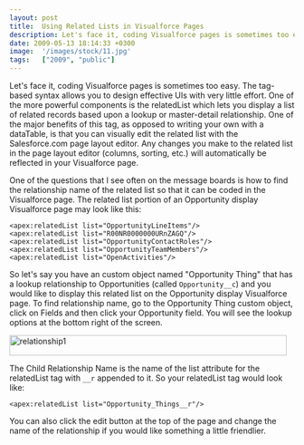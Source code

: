 ```yaml
---
layout: post
title:  Using Related Lists in Visualforce Pages
description: Let's face it, coding Visualforce pages is sometimes too easy. The tag-base...
date: 2009-05-13 18:14:33 +0300
image:  '/images/stock/11.jpg'
tags:   ["2009", "public"]
---
```

<p>Let's face it, coding Visualforce pages is sometimes too easy. The tag-based syntax allows you to design effective UIs with very little effort. One of the more powerful components is the relatedList which lets you display a list of related records based upon a lookup or master-detail relationship. One of the major benefits of this tag, as opposed to writing your own with a dataTable, is that you can visually edit the related list with the Salesforce.com page layout editor. Any changes you make to the related list in the page layout editor (columns, sorting, etc.) will automatically be reflected in your Visualforce page.</p>
<p>One of the questions that I see often on the message boards is how to find the relationship name of the related list so that it can be coded in the Visualforce page. The related list portion of an Opportunity display Visualforce page may look like this:</p>
<pre><code>&lt;apex:relatedList list=&quot;OpportunityLineItems&quot;/&gt;
&lt;apex:relatedList list=&quot;R00NR0000000URnZAGQ&quot;/&gt;
&lt;apex:relatedList list=&quot;OpportunityContactRoles&quot;/&gt;
&lt;apex:relatedList list=&quot;OpportunityTeamMembers&quot;/&gt;  
&lt;apex:relatedList list=&quot;OpenActivities&quot;/&gt;
</code></pre>
<p>So let's say you have an custom object named &quot;Opportunity Thing&quot; that has a lookup relationship to Opportunities (called <code>Opportunity__c</code>) and you would like to display this related list on the Opportunity display Visualforce page. To find relationship name, go to the Opportunity Thing custom object, click on Fields and then click your Opportunity field. You will see the lookup options at the bottom right of the screen.</p>
<p><a href="http://res.cloudinary.com/blog-jeffdouglas-com/image/upload/v1400399542/relationship1_rqdlbt.png"><img class="alignnone size-full wp-image-863" title="relationship1" src="http://res.cloudinary.com/blog-jeffdouglas-com/image/upload/v1400399542/relationship1_rqdlbt.png" alt="relationship1" width="490" height="36" /></a></p>
<p>The Child Relationship Name is the name of the list attribute for the relatedList tag with <code>__r</code> appended to it. So your relatedList tag would look like:</p>
<pre><code>&lt;apex:relatedList list=&quot;Opportunity_Things__r&quot;/&gt;
</code></pre>
<p>You can also click the edit button at the top of the page and change the name of the relationship if you would like something a little friendlier.</p>
<p><img src="http://res.cloudinary.com/blog-jeffdouglas-com/image/upload/v1400399541/relationship2_okklnl.png" alt="" ></p>

